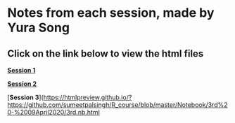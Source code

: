 Notes from each session, made by Yura Song
==========================================

Click on the link below to view the html files
-----------------------------------------------

[**Session 1**](https://htmlpreview.github.io/?https://github.com/sumeetpalsingh/R_course/blob/master/Notebook/1st%20-%2002April2020/1st.nb.html)

[**Session 2**](https://htmlpreview.github.io/?https://github.com/sumeetpalsingh/R_course/blob/master/Notebook/2nd%20-%2006April2020/2nd.nb.html)

[**Session 3**](https://htmlpreview.github.io/?https://github.com/sumeetpalsingh/R_course/blob/master/Notebook/3rd%20-%2009April2020/3rd.nb.html
